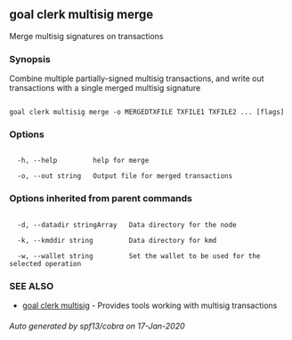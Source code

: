 ## goal clerk multisig merge



Merge multisig signatures on transactions



### Synopsis



Combine multiple partially-signed multisig transactions, and write out transactions with a single merged multisig signature



```

goal clerk multisig merge -o MERGEDTXFILE TXFILE1 TXFILE2 ... [flags]

```



### Options



```

  -h, --help         help for merge

  -o, --out string   Output file for merged transactions

```



### Options inherited from parent commands



```

  -d, --datadir stringArray   Data directory for the node

  -k, --kmddir string         Data directory for kmd

  -w, --wallet string         Set the wallet to be used for the selected operation

```



### SEE ALSO



* [goal clerk multisig](../multisig/)	 - Provides tools working with multisig transactions 


###### Auto generated by spf13/cobra on 17-Jan-2020

